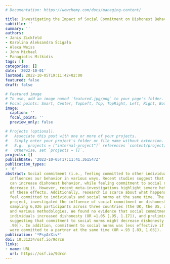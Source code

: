 ```yaml
---
# Documentation: https://wowchemy.com/docs/managing-content/

title: Investigating the Impact of Social Commitment on Dishonest Behavior
subtitle: ''
summary: ''
authors:
- Janis Zickfeld
- Karolina Aleksandra Ścigała
- Alexa Weiss
- John Michael
- Panagiotis Mitkidis
tags: []
categories: []
date: '2022-10-01'
lastmod: 2022-10-05T19:11:42+02:00
featured: false
draft: false

# Featured image
# To use, add an image named `featured.jpg/png` to your page's folder.
# Focal points: Smart, Center, TopLeft, Top, TopRight, Left, Right, BottomLeft, Bottom, BottomRight.
image:
  caption: ''
  focal_point: ''
  preview_only: false

# Projects (optional).
#   Associate this post with one or more of your projects.
#   Simply enter your project's folder or file name without extension.
#   E.g. `projects = ["internal-project"]` references `content/project/deep-learning/index.md`.
#   Otherwise, set `projects = []`.
projects: []
publishDate: '2022-10-05T17:11:41.361547Z'
publication_types:
- '0'
abstract: Social commitment (i.e., feeling committed to other individuals or groups)
  influences our behavior in various ways. Recent studies suggest that social commitment
  can increase dishonest behavior, while feeling commitment to social norms might
  decrease it. However, recent meta-investigations highlight severe heterogeneity
  of these effects. Additionally, research is scarce about what happens if individuals
  feel committed to individuals and social norms at the same time. The current pre-registered
  project, investigated the influence of social commitment on dishonest behavior by
  sampling 6,026 participants across three countries (the UK, the US, and Mexico)
  and various methodologies. We found no evidence that social commitment to other
  individuals increased dishonesty (OR =1.05 [.95, 1.17]), and preliminary evidence
  suggesting that commitment to social norms might decrease dishonesty (OR =.81 [.73,
  .90]). In addition, commitment to social norms was less effective if participants
  were committed to a partner at the same time (OR =.93 [.83, 1.03]).
publication: '*PsyArXiv*'
doi: 10.31234/osf.io/9drcn
links:
- name: URL
  url: https://osf.io/9drcn
---
```

